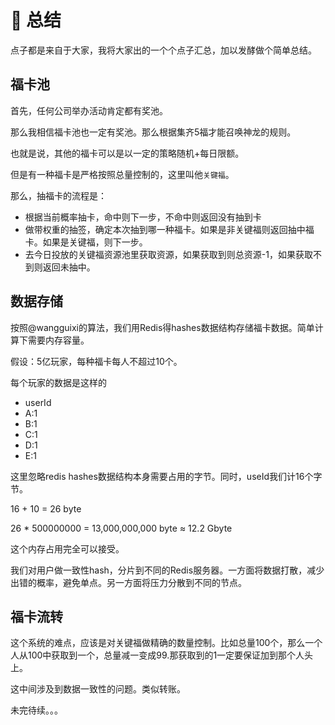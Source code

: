 # 👊 总结

点子都是来自于大家，我将大家出的一个个点子汇总，加以发酵做个简单总结。

## 福卡池

首先，任何公司举办活动肯定都有奖池。

那么我相信福卡池也一定有奖池。那么根据集齐5福才能召唤神龙的规则。

也就是说，其他的福卡可以是以一定的策略随机+每日限额。

但是有一种福卡是严格按照总量控制的，这里叫他`关键福`。

那么，抽福卡的流程是：

- 根据当前概率抽卡，命中则下一步，不命中则返回没有抽到卡
- 做带权重的抽签，确定本次抽到哪一种福卡。如果是非关键福则返回抽中福卡。如果是关键福，则下一步。
- 去今日投放的关键福资源池里获取资源，如果获取到则总资源-1，如果获取不到则返回未抽中。

## 数据存储

按照@wangguixi的算法，我们用Redis得hashes数据结构存储福卡数据。简单计算下需要内存容量。

假设：5亿玩家，每种福卡每人不超过10个。

每个玩家的数据是这样的
- userId
 - A:1
 - B:1
 - C:1
 - D:1
 - E:1

这里忽略redis hashes数据结构本身需要占用的字节。同时，useId我们计16个字节。

16 + 10 = 26 byte

26 * 500000000 = 13,000,000,000 byte ≈ 12.2 Gbyte

这个内存占用完全可以接受。

我们对用户做一致性hash，分片到不同的Redis服务器。一方面将数据打散，减少出错的概率，避免单点。另一方面将压力分散到不同的节点。

## 福卡流转

这个系统的难点，应该是对关键福做精确的数量控制。比如总量100个，那么一个人从100中获取到一个，总量减一变成99.那获取到的1一定要保证加到那个人头上。

这中间涉及到数据一致性的问题。类似转账。

未完待续。。。
